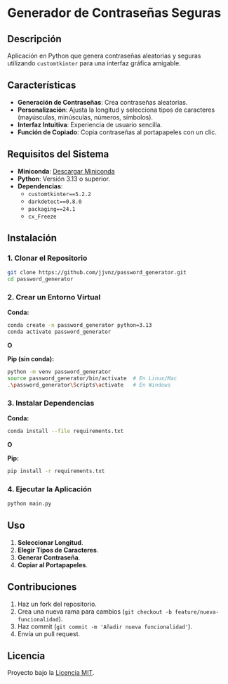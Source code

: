 # Generador de Contraseñas Seguras

## Descripción

Aplicación en Python que genera contraseñas aleatorias y seguras utilizando `customtkinter` para una interfaz gráfica amigable.

## Características

- **Generación de Contraseñas**: Crea contraseñas aleatorias.
- **Personalización**: Ajusta la longitud y selecciona tipos de caracteres (mayúsculas, minúsculas, números, símbolos).
- **Interfaz Intuitiva**: Experiencia de usuario sencilla.
- **Función de Copiado**: Copia contraseñas al portapapeles con un clic.

## Requisitos del Sistema

- **Miniconda**: [Descargar Miniconda](https://docs.conda.io/en/latest/miniconda.html)
- **Python**: Versión 3.13 o superior.
- **Dependencias**:
  - `customtkinter==5.2.2`
  - `darkdetect==0.8.0`
  - `packaging==24.1`
  - `cx_Freeze`

## Instalación

### 1. Clonar el Repositorio

```bash
git clone https://github.com/jjvnz/password_generator.git
cd password_generator
```

### 2. Crear un Entorno Virtual

**Conda:**

```bash
conda create -n password_generator python=3.13
conda activate password_generator
```

**O** 

**Pip (sin conda):**

```bash
python -m venv password_generator
source password_generator/bin/activate  # En Linux/Mac
.\password_generator\Scripts\activate   # En Windows
```

### 3. Instalar Dependencias

**Conda:**

```bash
conda install --file requirements.txt
```

**O** 

**Pip:**

```bash
pip install -r requirements.txt
```

### 4. Ejecutar la Aplicación

```bash
python main.py
```

## Uso

1. **Seleccionar Longitud**.
2. **Elegir Tipos de Caracteres**.
3. **Generar Contraseña**.
4. **Copiar al Portapapeles**.

## Contribuciones

1. Haz un fork del repositorio.
2. Crea una nueva rama para cambios (`git checkout -b feature/nueva-funcionalidad`).
3. Haz commit (`git commit -m 'Añadir nueva funcionalidad'`).
4. Envía un pull request.

## Licencia

Proyecto bajo la [Licencia MIT](LICENSE).